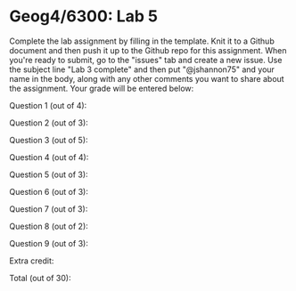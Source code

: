 # Geog4/6300: Lab 5

Complete the lab assignment by filling in the template. Knit it to a Github document and then push it up to the Github repo for this assignment. When you're ready to submit, go to the "issues" tab and create a new issue. Use the subject line "Lab 3 complete" and then put "@jshannon75" and your name in the body, along with any other comments you want to share about the assignment. Your grade will be entered below:

Question 1 (out of 4):<p>
Question 2 (out of 3):<p>
Question 3 (out of 5):<p>
Question 4 (out of 4):<p>
Question 5 (out of 3):<p>
Question 6 (out of 3):<p>
Question 7 (out of 3):<p>
Question 8 (out of 2):<p>
Question 9 (out of 3):<p>
Extra credit: <p>
<p>
Total (out of 30): 
